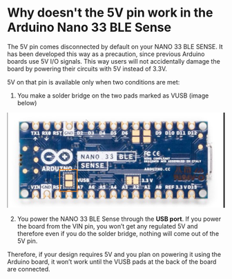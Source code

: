 # Why doesn't the 5V pin work in the Arduino Nano 33 BLE Sense

The 5V pin comes disconnected by default on your NANO 33 BLE SENSE. It has been developed this way as a precaution, since previous Arduino boards use 5V I/O signals. This way users will not accidentally damage the board by powering their circuits with 5V instead of 3.3V.

5V on that pin is available only when two conditions are met:

1. You make a solder bridge on the two pads marked as VUSB (image below)

  ![Example location](/assets/img/hardware/boards/Nano5V1.png)

2. You power the NANO 33 BLE Sense through the **USB port**.
   If you power the board from the VIN pin, you won’t get any regulated 5V and therefore even if you do the solder bridge, nothing will come out of the 5V pin.

Therefore, if your design requires 5V and you plan on powering it using the Arduino board, it won’t work until  the VUSB pads at the back of the board are connected.
